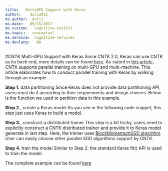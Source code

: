 ```yaml
---
title:   MultiGPU Support with Keras
author:    duli2012
ms.author:  duli1
ms.date:   09/15/2017
ms.custom:   cognitive-toolkit
ms.topic:   conceptual
ms.service:  Cognitive-services
ms.devlang:   NA
---
```


#CNTK Multi-GPU Support with Keras
Since CNTK 2.0, Keras can use CNTK as its back end, more details can be found [here](./using-cntk-with-keras.md). 
As stated in [this article](./Multiple-GPUs-and-machines), CNTK supports parallel training on multi-GPU and multi-machine. This article elaborates how to conduct
parallel training with Keras by walking through an example.

**Step 1.** data partitioning
Since Keras does not provide data partitioning API, users must do it according to their requirements and design choices. Below is the function we used to partition data
in this example.

**Step 2.**, create a Keras model
As you see in the following code snippet, this step just uses Keras to build a model. 

**Step 3.**, construct a distributed trainer
This step is a bit tricky, users need to explicitly construct a CNTK distributed trainer and provide it to Keras model generate in last step. Here, the trainer
uses [BlockMomentumSGD algorithm](./Multiple-GPUs-and-machines#6-block-momentum-sgd). User can easily choose other parallel SGD algorithms support by CNTK.

**Step 4.** train the model
Similar to Step 2, the standard Keras fit() API is used to train the model.

The complete example can be found [here](./mnist_mlp_distributed.py)
